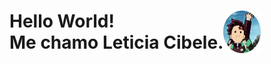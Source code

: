<h1 style="display:flex"> 
Hello World!<br>
Me chamo Leticia Cibele.
<img width="60px" src="imagens/fotor-20241027182025.png">
</h1>